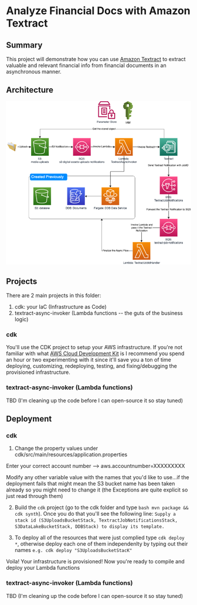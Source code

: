 # Analyze Financial Docs with Amazon Textract

## Summary
This project will demonstrate how you can use [Amazon Textract](https://aws.amazon.com/textract/) to extract valuable 
and relevant financial info from financial documents in an asynchronous manner. 

## Architecture

![Alt text](images/amazon_textract_async_invoke.png?raw=true "Amazon Textract")


## Projects
There are 2 main projects in this folder:
1. cdk: your IaC (Infrastructure as Code)
2. textract-async-invoker (Lambda functions -- the guts of the business logic)

### cdk

You'll use the CDK project to setup your AWS infrastructure. If you're not familiar with what [AWS Cloud Development Kit](https://aws.amazon.com/cdk/) is
I recommend you spend an hour or two experimenting with it since it'll save you a ton of time deploying, customizing, 
redeploying, testing, and fixing/debugging the provisioned infrastructure.

### textract-async-invoker (Lambda functions)
TBD (I'm cleaning up the code before I can open-source it so stay tuned)

## Deployment

### cdk

1. Change the property values under cdk/src/main/resources/application.properties

Enter your correct account number --> aws.accountnumber=XXXXXXXXX

Modify any other variable value with the names that you'd like to use...if the deployment fails that might mean the S3 bucket 
name has been taken already so you might need to change it (the Exceptions are quite explicit so just read through them)

2. Build the `cdk` project (go to the cdk folder and type ```bash mvn package && cdk synth```). Once you do that you'll see the following line:
```Supply a stack id (S3UploadsBucketStack, TextractJobNotificationsStack, S3DataLakeBucketStack, DDBStack) to display its template.```

3. To deploy all of the resources that were just complied type ```cdk deploy *```, otherwise deploy each one of them 
independenlty by typing out their names ```e.g. cdk deploy "S3UploadsBucketStacK"```

Voila! Your infrastructure is provisioned! Now you're ready to compile and deploy your Lambda functions 

### textract-async-invoker (Lambda functions)
TBD (I'm cleaning up the code before I can open-source it so stay tuned)


